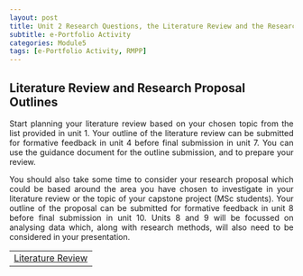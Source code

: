 ```yaml
---
layout: post
title: Unit 2 Research Questions, the Literature Review and the Research Proposal
subtitle: e-Portfolio Activity 
categories: Module5
tags: [e-Portfolio Activity, RMPP]
---
```

<html lang="en">

<body>

<h2>Literature Review and Research Proposal Outlines</h2>
<p style="text-align: justify;">Start planning your literature review based on your chosen topic from the list provided in unit 1. Your outline of the literature review can be submitted for formative feedback in unit 4 before final submission in unit 7. You can use the guidance document for the outline submission, and to prepare your review.</p>

<p style="text-align: justify;">You should also take some time to consider your research proposal which could be based around the area you have chosen to investigate in your literature review or the topic of your capstone project (MSc students). Your outline of the proposal can be submitted for formative feedback in unit 8 before final submission in unit 10. Units 8 and 9 will be focussed on analysing data which, along with research methods, will also need to be considered in your presentation.</p>



<table>
    <tr>
      <td> <a href="../../../../artefacts/RMPP-Unit02-e-Portfolio Activity 1.pdf" target="_blank" class="button large">Literature Review</a></td> 
    </tr>
</table>

</body>
</html>


